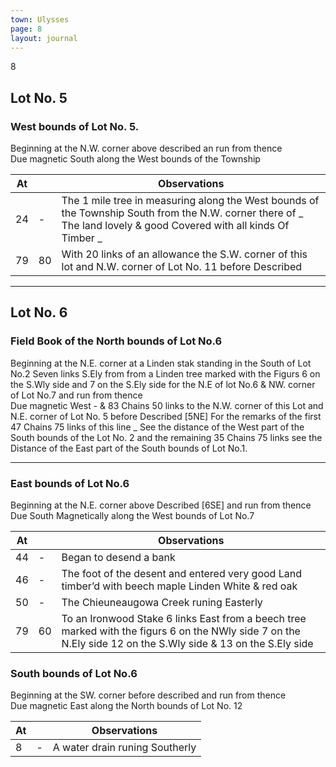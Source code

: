 ```yaml
---
town: Ulysses
page: 8
layout: journal
---
```


8

## Lot No. 5

### West bounds of Lot No. 5.

Beginning at the N.W. corner above described an run from thence \
Due magnetic South along the West bounds of the Township

| At |    | Observations |
| -- | -- | ------------ |
| 24 | - | The 1 mile tree in measuring along the West bounds of the Township South from the N.W. corner there of _ The land lovely & good Covered with all kinds Of Timber _
| 79 | 80 | With 20 links of an allowance the S.W. corner of this lot and N.W. corner of Lot No. 11 before Described

---

## Lot No. 6

### Field Book of the North bounds of Lot No.6

Beginning at the N.E. corner at a Linden stak standing in the South of Lot No.2 Seven links S.Ely from from a Linden tree marked with the Figurs 6 on the S.Wly side and 7 on the S.Ely side for the N.E of lot No.6 & NW. corner of Lot No.7 and run from thence \
Due magnetic West - & 83 Chains 50 links to the N.W. corner of this Lot and N.E. corner of Lot No. 5 before Described [5NE] For the remarks of the first 47 Chains 75 links of this line _ See the distance of the West part of the South bounds of the Lot No. 2 and the remaining 35 Chains 75 links see the Distance of the East part of the South bounds of Lot No.1.

---

### East bounds of Lot No.6

Beginning at the N.E. corner above Described [6SE] and run from thence \
Due South Magnetically along the West bounds of Lot No.7

| At |    | Observations |
| -- | -- | ------------ |
| 44 | - | Began to desend a bank
| 46 | - | The foot of the desent and entered very good Land timber’d with beech maple Linden White & red oak
| 50 | - | The Chieuneaugowa Creek runing Easterly
| 79 | 60 | To an Ironwood Stake 6 links East from a beech tree marked with the figurs 6 on the NWly side 7 on the N.Ely side 12 on the S.Wly side & 13 on the S.Ely side

### South bounds of Lot No.6

Beginning at the SW. corner before described  and run from thence \
Due magnetic East along the North bounds of Lot No. 12

| At |    | Observations |
| -- | -- | ------------ |
| 8 | - | A water drain runing Southerly